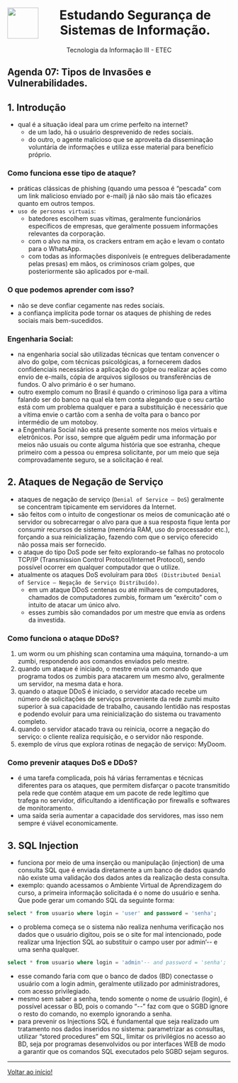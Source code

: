 <div align="center">
<a href="https://github.com/monicaquintal" target="_blank"><img align="left" height="70" src="https://www.dropreal.com/br/wp-content/uploads/2021/03/icones_VALENDO.png" /></a>
</a>
<h1>Estudando Segurança de Sistemas de Informação.</h1>
<p>Tecnologia da Informação III - ETEC</p>
</div>

<div id="agenda07">
<h2>Agenda 07: Tipos de Invasões e Vulnerabilidades.</h2>
</div>

## 1. Introdução

- qual é a situação ideal para um crime
perfeito na internet?
  - de um lado, há o usuário desprevenido de redes sociais.
  - do outro, o agente malicioso que se aproveita da disseminação voluntária de informações e utiliza esse material para benefício próprio.

### Como funciona esse tipo de ataque?

- práticas clássicas de phishing (quando uma pessoa é “pescada” com um link malicioso enviado por e-mail) já não são mais tão eficazes quanto em outros tempos.
- `uso de personas virtuais`:
  - batedores escolhem suas vítimas, geralmente funcionários específicos de empresas, que geralmente possuem informações relevantes da corporação. 
  - com o alvo na mira, os crackers entram em ação e levam o contato para o WhatsApp.
  - com todas as informações disponíveis (e entregues deliberadamente pelas presas) em mãos, os criminosos criam golpes, que posteriormente são aplicados por e-mail.

### O que podemos aprender com isso?

- não se deve confiar cegamente nas redes sociais.
- a confiança implícita pode tornar os ataques de phishing de redes sociais mais bem-sucedidos.

### Engenharia Social:

- na engenharia social são utilizadas técnicas que tentam convencer o alvo do golpe, com técnicas
psicológicas, a fornecerem dados confidenciais
necessários a aplicação do golpe ou realizar ações
como envio de e-mails, cópia de arquivos sigilosos ou
transferências de fundos. O alvo primário é o ser
humano. 
- outro exemplo comum no Brasil é quando o criminoso liga para a vítima falando ser do banco na qual ela tem conta alegando que o seu cartão está com um problema qualquer e para a substituição é necessário que a vítima envie o cartão com a senha de volta para o banco por intermédio de um motoboy. 
- a Engenharia Social não está presente somente nos meios virtuais e eletrônicos. Por isso, sempre que alguém pedir uma informação por meios não usuais ou conte alguma história que soe estranha, cheque primeiro com a pessoa ou empresa solicitante, por um meio que seja comprovadamente seguro, se a  solicitação é real.

## 2. Ataques de Negação de Serviço

- ataques de negação de serviço (`Denial of Service – DoS`) geralmente se concentram tipicamente em servidores da Internet.
- são feitos com o intuito de congestionar os meios de comunicação até o servidor ou sobrecarregar o alvo para que a sua resposta fique lenta por consumir recursos de sistema (memória RAM, uso do processador etc.), forçando a sua reinicialização, fazendo com que o serviço oferecido não possa mais ser fornecido.
- o ataque do tipo DoS pode ser feito explorando-se falhas no protocolo TCP/IP (Transmission Control Protocol/Internet Protocol), sendo possível ocorrer em qualquer computador que o utilize. 
- atualmente os ataques DoS evoluíram para `DDoS (Distributed Denial of Service – Negação de Serviço Distribuído)`. 
  - em um ataque DDoS centenas ou até milhares de computadores, chamados de computadores zumbis, formam um “exército” com o intuito de atacar um único alvo. 
  - esses zumbis são comandados por um mestre que envia as ordens da investida.

### Como funciona o ataque DDoS?

1. um worm ou um phishing scan contamina uma máquina, tornando-a um zumbi, respondendo aos comandos enviados pelo mestre.
2. quando um ataque é iniciado, o mestre envia um comando que programa todos os zumbis para atacarem um mesmo alvo, geralmente um servidor, na mesma data e hora. 
3. quando o ataque DDoS é iniciado, o servidor atacado recebe um número de solicitações de serviços proveniente da rede zumbi muito superior à sua capacidade de trabalho, causando lentidão nas respostas e podendo evoluir para uma reinicialização do sistema ou travamento completo.
4. quando o servidor atacado trava ou reinicia, ocorre a negação do serviço: o cliente realiza requisição, e o servidor não responde.
5. exemplo de vírus que explora rotinas de negação de serviço:
MyDoom.

### Como prevenir ataques DoS e DDoS?

- é uma tarefa complicada, pois há várias ferramentas e técnicas diferentes para os ataques, que permitem disfarçar o pacote transmitido pela rede que contém ataque em um pacote de rede legítimo que trafega no servidor, dificultando a identificação por firewalls e softwares de monitoramento. 
- uma saída seria aumentar a capacidade dos servidores, mas isso nem sempre é viável economicamente.

## 3. SQL Injection

- funciona por meio de uma inserção ou manipulação (injection) de uma consulta SQL que é enviada diretamente a um banco de dados quando não
existe uma validação dos dados antes da realização desta consulta.
- exemplo: quando acessamos o Ambiente Virtual de Aprendizagem do curso, a primeira informação solicitada é o nome do usuário e senha. Que pode gerar um comando SQL da seguinte forma:

~~~sql
select * from usuario where login = 'user' and password = 'senha';
~~~

- o problema começa se o sistema não realiza nenhuma verificação nos dados que o usuário digitou, pois se o site for mal intencionado, pode realizar uma Injection SQL ao substituir o campo user por admin’-- e uma
senha qualquer.

~~~sql
select * from usuario where login = 'admin'-- and password = 'senha';
~~~

- esse comando faria com que o banco de dados (BD) conectasse o usuário com a login admin, geralmente utilizado por administradores, com acesso privilegiado. 
- mesmo sem saber a senha, tendo somente o nome de usuário (login), é possível acessar o BD, pois o comando “--” faz com que o SGBD ignore o resto do comando, no exemplo ignorando a senha. 
- para prevenir os Injections SQL é fundamental que seja realizado um tratamento nos dados inseridos no sistema: parametrizar as consultas, utilizar “stored procedures” em SQL, limitar os privilégios no acesso ao
BD, seja por programas desenvolvidos ou por interfaces WEB de modo a garantir que os comandos SQL executados pelo SGBD sejam seguros.









---

[Voltar ao início!](https://github.com/monicaquintal)